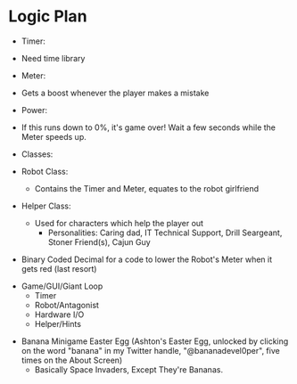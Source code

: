# Logic Plan

 - Timer:
  - Need time library

 - Meter:
  - Gets a boost whenever the player makes a mistake

 - Power:
  - If this runs down to 0%, it's game over! Wait a few seconds while the Meter speeds up.

 - Classes:
  - Robot Class:
  	- Contains the Timer and Meter, equates to the robot girlfriend
  - Helper Class:
  	- Used for characters which help the player out
  		- Personalities: Caring dad, IT Technical Support, Drill Seargeant, Stoner Friend(s), Cajun Guy

 - Binary Coded Decimal for a code to lower the Robot's Meter when it gets red (last resort)

 * Game/GUI/Giant Loop
 	* Timer
 	* Robot/Antagonist
 	* Hardware I/O
 	* Helper/Hints

 - Banana Minigame Easter Egg (Ashton's Easter Egg, unlocked by clicking on the word "banana" in my Twitter handle, "@bananadevel0per", five times on the About Screen)
 	- Basically Space Invaders, Except They're Bananas.
